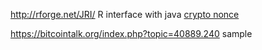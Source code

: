 http://rforge.net/JRI/  R interface with java
<a href="http://en.wikipedia.org/wiki/Cryptographic_nonce">crypto nonce</a>

https://bitcointalk.org/index.php?topic=40889.240 sample